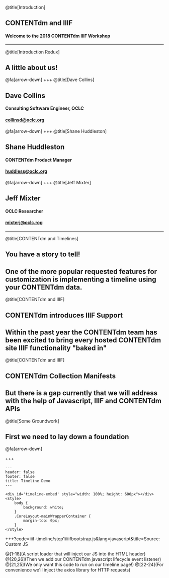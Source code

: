 @title[Introduction]
## CONTENTdm and IIIF
#### Welcome to the 2018 CONTENTdm IIIF Workshop
---
@title[Introduction Redux]
## A little about us!
@fa[arrow-down]
+++
@title[Dave Collins]
## Dave Collins
#### Consulting Software Engineer, OCLC
#### collinsd@oclc.org
@fa[arrow-down]
+++
@title[Shane Huddleston]
## Shane Huddleston
#### CONTENTdm Product Manager
#### huddless@oclc.org
@fa[arrow-down]
+++
@title[Jeff Mixter]
## Jeff Mixter
#### OCLC Researcher
#### mixterj@oclc.rog
---
@title[CONTENTdm and Timelines]
## You have a story to tell!
One of the more popular requested features for customization is implementing a timeline using your CONTENTdm data.
---
@title[CONTENTdm and IIIF]
## CONTENTdm introduces IIIF Support
Within the past year the CONTENTdm team has been excited to bring every hosted CONTENTdm site IIIF functionality "baked in"
---
@title[CONTENTdm and IIIF]
## CONTENTdm Collection Manifests
But there is a gap currently that we will address with the help of Javascript, IIIF and CONTENTdm APIs
---
@title[Some Groundwork]
## First we need to lay down a foundation

@fa[arrow-down]

+++
```
---
header: false
footer: false
title: Timeline Demo
---

<div id='timeline-embed' style="width: 100%; height: 600px"></div>
<style>
    body {
        background: white;
    }
    .CoreLayout-mainWrapperContainer {
        margin-top: 0px;
    }
</style>
```

+++?code=iiif-timeline/step1/iiifbootstrap.js&lang=javascript&title=Source: Custom JS

@[1-18](A script loader that will inject our JS into the HTML header)
@[20,26](Then we add our CONTENTdm javascript lifecycle event listener)
@[21,25](We only want this code to run on our timeline page!)
@[22-24](For convenience we'll inject the axios library for HTTP requests)
